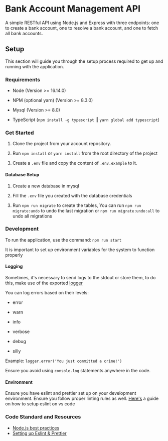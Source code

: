 # Bank Account Management API

A simple RESTful API using Node.js and Express with three endpoints: one to create a bank account, one to resolve a bank account, and one to fetch all bank accounts.

## Setup

This section will guide you through the setup process required to get up and running with the application.

### Requirements

-   Node (Version >= 16.14.0)

-   NPM (optional yarn) (Version >= 8.3.0)

-   Mysql (Version >= 8.0)

-   TypeScript (`npm install -g typescript` || `yarn global add typescript`)

### Get Started

1. Clone the project from your account repository.

2. Run `npm install` or `yarn install` from the root directory of the project

3. Create a `.env` file and copy the content of `.env.example` to it.

#### Database Setup

1. Create a new database in mysql

2. Fill the `.env` file you created with the database credentials

3. Run `npm run migrate` to create the tables, You can run `npm run migrate:undo` to undo the last migration or `npm run migrate:undo:all` to undo all migrations

### Development

To run the application, use the command: `npm run start`

It is important to set up environment variables for the system to function properly

#### Logging

Sometimes, it's necessary to send logs to the stdout or store them, to do this, make use of the exported [logger](src/utils/logger)

You can log errors based on their levels:

-   error

-   warn

-   info

-   verbose

-   debug

-   silly

Example: `logger.error('You just committed a crime!')`

Ensure you avoid using `console.log` statements anywhere in the code.

#### Environment

Ensure you have eslint and prettier set up on your development environment. Ensure you follow proper linting rules as well. [Here's](https://enlear.academy/integrating-prettier-and-eslint-with-vs-code-1d2f6fb53bc9) a guide on how to setup eslint on vs code

### Code Standard and Resources
- [Node.js best practices](https://github.com/goldbergyoni/nodebestpractices)
- [Setting up Eslint & Prettier](https://enlear.academy/integrating-prettier-and-eslint-with-vs-code-1d2f6fb53bc9)
